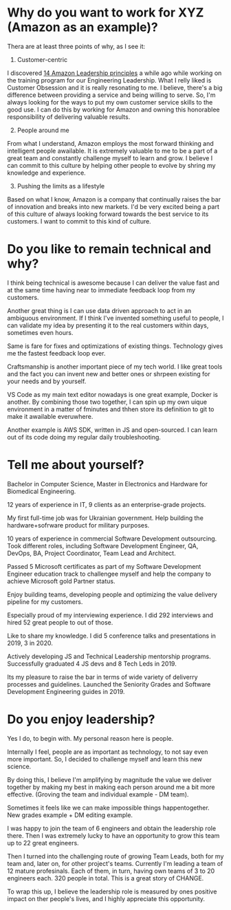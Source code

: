 # Why do you want to work for XYZ (Amazon as an example)?

Thera are at least three points of why, as I see it:

1. Customer-centric

I discovered [14 Amazon Leadership principles](https://www.amazon.jobs/en/principles) a while ago while working on the training program for our Engineering Leadership.
What I relly liked is Customer Obsession and it is really resonating to me. I believe, there's a big difference between providing a service and being willing to serve.
So, I'm always looking for the ways to put my own customer service skills to the good use. I can do this by working for Amazon and owning this honorablee responsibility of delivering valuable results.

2. People around me

From what I understand, Amazon employs the most forward thinking and intelligent people awailable. It is extremely valuable to me to be a part of a great team and constantly challenge myself to learn and grow. I believe I can commit to this culture by helping other people to evolve by shring my knowledge and experience.

3. Pushing the limits as a lifestyle

Based on what I know, Amazon is a company that continually raises the bar of innovation and breaks into new markets. I'd be very excited being a part of this culture of always looking forward towards the best service to its customers. I want to commit to this kind of culture.

# Do you like to remain technical and why?

I think being technical is awesome because I can deliver the value fast and at the same time having near to immediate feedback loop from my customers.

Another great thing is I can use data driven approach to act in an ambiguous environment. If I  think I've invented something useful to people, I can validate my idea by presenting it to the real customers within days, sometimes even hours.

Same is fare for fixes and optimizations of existing things. Technology gives me the fastest feedback loop ever.

Craftsmanship is another important piece of my tech world. I like great tools and the fact you can invent new and better ones or shrpeen existing for your needs and by yourself.

VS Code as my main text editor nowadays is one great example, Docker is another. By combining those two together, I can spin up my own uique environment in a matter of fminutes and thhen store its definition to git to make it awailable everuwhere.

Another example is AWS SDK, written in JS and open-sourced. I can learn out of its code doing my regular daily troubleshooting.

# Tell me about yourself?

Bachelor in Computer Science, Master in Electronics and Hardware for Biomedical Engineering.

12 years of experience in IT, 9 clients as an enterprise-grade projects.

My first full-time job was for Ukrainian government. Help building the hardware+sofrware product for military purposes.

10 years of experience in commercial Software Development outsourcing. Took different roles, including Software Development Engineer, QA, DevOps, BA, Project Coordinator, Team Lead and Architect.

Passed 5 Microsoft certificates as part of my Software Development Engineer education track to challengee myself and help the company to achieve Microsoft gold Partner status.

Enjoy building teams, developing people and optimizing the value delivery pipeline for my customers.

Especially proud of my interviewing experience. I did 292 interviews and hired 52 great people to out of those.

Like to share my knowledge. I did 5 conference talks and presentations in 2019, 3 in 2020.

Actively developing JS and Technical Leadership mentorship programs. Successfully graduated 4 JS devs and 8 Tech Leds in 2019.

Its my pleasure to raise the bar in terms of wide variety of deliverry processes and guidelines. Launched the Seniority Grades and Software Development Engineering guides in 2019.

# Do you enjoy leadership?

Yes I do, to begin with. My personal reason here is people.

Internally I feel, people are as important as technology, to not say even more important. So, I decided to challenge myself and learn this new science.

By doing this, I believe I'm amplifying by magnitude the value we deliver together by making my best in making each person around me a bit more effective. (Groving the team and individual example - DM team).

Sometimes it feels like we can make impossible things happentogether. New grades example + DM editing example.

I was happy to join the team of 6 engineers and obtain the leadership role there. Then I was extremely lucky to have an opportunity to grow this team up to 22 great engineers.

Then I turned into the challenging route of growing Team Leads, both for my team and, later on, for other project's teams. Currently I'm leading a team of 12 mature profesinals. Each of them, in turn, having own teams of 3 to 20 engineers each. 320 people in total. This is a great story of CHANGE.

To wrap this up, I believe the leadership role is measured by ones positive impact on ther people's lives, and I highly appreciate this opportunity.
